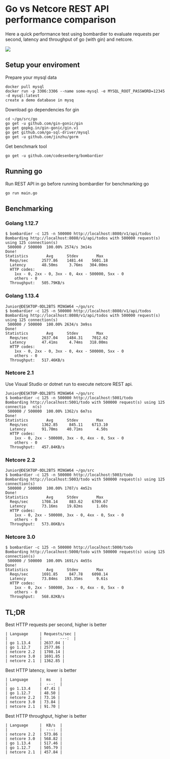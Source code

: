 # Go vs Netcore REST API performance comparison

Here a quick performance test using bombardier to evaluate requests per second, latency and throughput of go (with gin) and netcore.

![](https://media.giphy.com/media/wIV2gwOkpZeBG/giphy.gif)

## Setup your enviroment

Prepare your mysql data
```
docker pull mysql
docker run -p 3306:3306 --name some-mysql -e MYSQL_ROOT_PASSWORD=12345 -d mysql:latest
create a demo database in mysq
```

Download go dependencies for gin
```
cd ~/go/src/go
go get -u github.com/gin-gonic/gin
go get gopkg.in/gin-gonic/gin.v1
go get github.com/go-sql-driver/mysql
go get -u github.com/jinzhu/gorm
```

Get benchmark tool
```
go get -u github.com/codesenberg/bombardier
```

## Running go

Run REST API in go before running bombardier for benchmarking go
```
go run main.go
```

## Benchmarking

### Golang 1.12.7
```
$ bombardier -c 125 -n 500000 http://localhost:8080/v1/api/todos
Bombarding http://localhost:8080/v1/api/todos with 500000 request(s) using 125 connection(s)
 500000 / 500000  100.00% 2574/s 3m14s
Done!
Statistics        Avg      Stdev        Max
  Reqs/sec      2577.86    1481.44    5601.18
  Latency       48.50ms     3.76ms   304.00ms
  HTTP codes:
    1xx - 0, 2xx - 0, 3xx - 0, 4xx - 500000, 5xx - 0
    others - 0
  Throughput:   505.79KB/s
```

### Golang 1.13.4
```
Junior@DESKTOP-0DL2BTS MINGW64 ~/go/src
$ bombardier -c 125 -n 500000 http://localhost:8080/v1/api/todos
Bombarding http://localhost:8080/v1/api/todos with 500000 request(s) using 125 connection(s)
 500000 / 500000  100.00% 2634/s 3m9ss
Done!
Statistics        Avg      Stdev        Max
  Reqs/sec      2637.04    1484.31    7012.62
  Latency       47.41ms     4.74ms   318.00ms
  HTTP codes:
    1xx - 0, 2xx - 0, 3xx - 0, 4xx - 500000, 5xx - 0
    others - 0
  Throughput:   517.46KB/s
```

### Netcore 2.1

Use Visual Studio or dotnet run to execute netcore REST api.
```
Junior@DESKTOP-0DL2BTS MINGW64 ~/go/src
$ bombardier -c 125 -n 500000 http://localhost:5001/todo
Bombarding http://localhost:5001/todo with 500000 request(s) using 125 connectio   n(s)
 500000 / 500000  100.00% 1362/s 6m7ss
Done!
Statistics        Avg      Stdev        Max
  Reqs/sec      1362.85     845.11    6713.10
  Latency       91.70ms    40.71ms      4.50s
  HTTP codes:
    1xx - 0, 2xx - 500000, 3xx - 0, 4xx - 0, 5xx - 0
    others - 0
  Throughput:   457.84KB/s
```

### Netcore 2.2
```
Junior@DESKTOP-0DL2BTS MINGW64 ~/go/src
$ bombardier -c 125 -n 500000 http://localhost:5003/todo
Bombarding http://localhost:5003/todo with 500000 request(s) using 125 connection(s)
 500000 / 500000  100.00% 1707/s 4m52s
Done!
Statistics        Avg      Stdev        Max
  Reqs/sec      1708.14     883.62    6709.67
  Latency       73.16ms    19.82ms      1.60s
  HTTP codes:
    1xx - 0, 2xx - 500000, 3xx - 0, 4xx - 0, 5xx - 0
    others - 0
  Throughput:   573.86KB/s
```

### Netcore 3.0
```
$ bombardier -c 125 -n 500000 http://localhost:5000/todo
Bombarding http://localhost:5000/todo with 500000 request(s) using 125 connection(s)
 500000 / 500000  100.00% 1691/s 4m55s
Done!
Statistics        Avg      Stdev        Max
  Reqs/sec      1691.85     847.78    6098.14
  Latency       73.84ms   193.35ms      9.61s
  HTTP codes:
    1xx - 0, 2xx - 500000, 3xx - 0, 4xx - 0, 5xx - 0
    others - 0
  Throughput:   568.82KB/s
```

## TL;DR

Best HTTP requests per second, higher is better
```
| Language     | Requests/sec |
|              |        ---:  |
| go 1.13.4    | 2637.04 |
| go 1.12.7    | 2577.86 |
| netcore 2.2  | 1708.14 |
| netcore 3.0  | 1691.85 |
| netcore 2.1  | 1362.85 |
```

Best HTTP latency, lower is better
```
| Language     |  ms    |
|              |  ---:  |
| go 1.13.4    | 47.41 |
| go 1.12.7    | 48.50 |
| netcore 2.2  | 73.16 |
| netcore 3.0  | 73.84 |
| netcore 2.1  | 91.70 |
```

Best HTTP throughput, higher is better
```
| Language     |  KB/s  |
|              |  ---:  |
| netcore 2.2  | 573.86 |
| netcore 3.0  | 568.82 |
| go 1.13.4    | 517.46 |
| go 1.12.7    | 505.79 |
| netcore 2.1  | 457.84 |
```